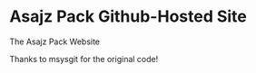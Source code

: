 Asajz Pack Github-Hosted Site
==================

The Asajz Pack Website

Thanks to msysgit for the original code!
